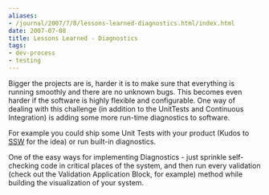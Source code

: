 ```yaml
---
aliases:
- /journal/2007/7/8/lessons-learned-diagnostics.html/index.html
date: 2007-07-08
title: Lessons Learned - Diagnostics
tags:
- dev-process
- testing
---
```

<p>Bigger the projects are is, harder it is to make sure that everything is running smoothly and there are no unknown bugs. This becomes even harder if the software is highly flexible and configurable. One way of dealing with this challenge (in addition to the UnitTests and Continuous Integration) is adding some more run-time diagnostics to software. </p>

<p>For example you could ship some Unit Tests with your product (Kudos to <a href="http://www.ssw.com.au/" target="_blank">SSW</a> for the idea) or run built-in diagnostics.</p>

<p>One of the easy ways for implementing Diagnostics - just sprinkle self-checking code in critical places of the system, and then run every validation (check out the Validation Application Block, for example) method while building the visualization of your system.</p>
